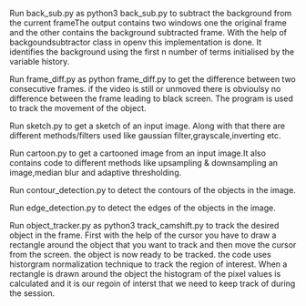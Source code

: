 Run back_sub.py as python3 back_sub.py to subtract the background from the current frameThe output contains two windows one the original frame and the other contains the background subtracted frame. With the help of backgoundsubtractor class in openv this implementation is done. It identifies the background using the first n number of terms initialised by the variable history.

Run frame_diff.py as python frame_diff.py to get the difference between two consecutive frames. if the video is still or unmoved there is obvioulsy no difference between the frame leading to black screen. The program is used to track the movement of the object.

Run sketch.py to get a sketch of an input image. Along with that there are different methods/filters used like gaussian filter,grayscale,inverting etc.

Run cartoon.py to get a cartooned image from an input image.It also contains code to different methods like upsampling & downsampling an image,median blur and adaptive thresholding. 

Run contour_detection.py to detect the contours of the objects in the image.

Run edge_detection.py to detect the edges of the objects in the image.

Run object_tracker.py as python3 track_camshift.py to track the desired object in the frame. First with the help of the cursor you have to draw a rectangle around the object that you want to track and then move the cursor from the screen. the object is now ready to be tracked. the code uses historgram normalization technique to track the region of interest. When a rectangle is drawn around the object the histogram of the pixel values is calculated and it is our regoin of interst that we need to keep track of during the session.
